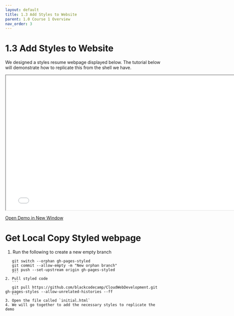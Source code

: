 ```yaml
---
layout: default
title: 1.3 Add Styles to Website
parent: 1.0 Course 1 Overview
nav_order: 3
---
```

# 1.3 Add Styles to Website
We designed a styles resume webpage displayed below. The tutorial below will demonstrate how to replicate this from the shell we have.

<iframe src = "personalized.html" frameborder="1" width="768" height="432"></iframe>

<a href = "/personalized.html" target = "_blank">Open Demo in New Window</a>

# Get Local Copy Styled webpage
1. Run the following to create a new empty branch
 ```
    git switch --orphan gh-pages-styled
    git commit --allow-empty -m "New orphan branch"
    git push --set-upstream origin gh-pages-styled
    ```
2. Pull styled code
    ```
    git pull https://github.com/blackcodecamp/CloudWebDevelopment.git gh-pages-styles --allow-unrelated-histories --ff
    ```
3. Open the file called `initial.html`
4. We will go together to add the necessary styles to replicate the demo


